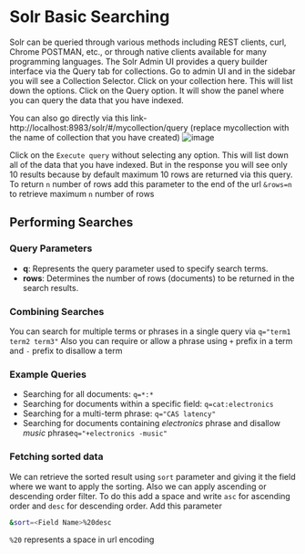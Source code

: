 # Solr Basic Searching

Solr can be queried through various methods including REST clients, curl, Chrome POSTMAN, etc., or through native clients available for many programming languages. The Solr Admin UI provides a query builder interface via the Query tab for collections. Go to admin UI and in the sidebar you will see a Collection Selector. Click on your collection here. This will list down the options. Click on the Query option. It will show the panel where you can query the data that you have indexed.

You can also go directly via this link- http://localhost:8983/solr/#/mycollection/query (replace mycollection with the name of collection that you have created)
![image](https://github.com/coder-1304/Apache-Solr-doc/assets/121802518/890aa573-da9d-4ddd-9205-bae75c4df441)

Click on the `Execute query` without selecting any option. This will list down all of the data that you have indexed. But in the response you will see only 10 results because by default maximum 10 rows are returned via this query. To return `n` number of rows add this parameter to the end of the url `&rows=n` to retrieve maximum `n` number of rows

## Performing Searches
### Query Parameters
- **q**: Represents the query parameter used to specify search terms.
- **rows**: Determines the number of rows (documents) to be returned in the search results.

### Combining Searches
You can search for multiple terms or phrases in a single query via `q="term1 term2 term3"`
Also you can require or allow a phrase using `+` prefix in a term and `-` prefix to disallow a term

### Example Queries
- Searching for all documents: `q=*:*`
- Searching for documents within a specific field: `q=cat:electronics`
- Searching for a multi-term phrase: `q="CAS latency"`
- Searching for documents containing *electronics* phrase and disallow *music* phrase`q="+electronics -music"`

### Fetching sorted data
We can retrieve the sorted result using `sort` parameter and giving it the field where we want to apply the sorting. Also we can apply ascending or descending order filter. To do this add a space and write `asc` for ascending order and `desc` for descending order.
Add this parameter
```bash
&sort=<Field Name>%20desc
```
`%20` represents a space in url encoding
